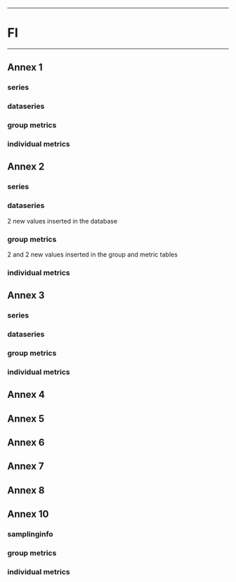 -----------------------------------------------------------
# FI
-----------------------------------------------------------

## Annex 1

### series

### dataseries


### group metrics


### individual metrics

## Annex 2

### series

### dataseries

 2 new values inserted in the database

### group metrics

 2 and 2 new values inserted in the group and metric tables



### individual metrics



## Annex 3

### series

### dataseries


### group metrics


### individual metrics



## Annex 4



## Annex 5



## Annex 6



## Annex 7



## Annex 8



## Annex 10

### samplinginfo


### group metrics


### individual metrics

